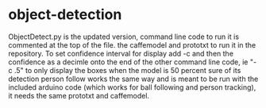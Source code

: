 # object-detection
ObjectDetect.py is the updated version, command line code to run it is commented at the top of the file. the caffemodel and prototxt to run it in the repository.
To set confidence interval for display add -c and then the confidence as a decimle onto the end of the other command line code, ie "-c .5"  to only display the boxes when the model is 50 percent sure of its detection
person follow works the same way and is meant to be run with the included arduino code (which works for ball following and person tracking), it needs the same 
prototxt and caffemodel.
